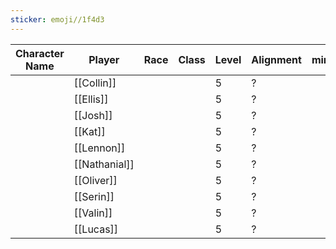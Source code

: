 ```yaml
---
sticker: emoji//1f4d3
---
```

| Character Name | Player        | Race | Class | Level | Alignment | minifig |
| -------------- | ------------- | ---- | ----- | ----- | --------- | ------- |
|                | [[Collin]]    |      |       | 5     | ?         |         |
|                | [[Ellis]]     |      |       | 5     | ?         |         |
|                | [[Josh]]      |      |       | 5     | ?         |         |
|                | [[Kat]]       |      |       | 5     | ?         |         |
|                | [[Lennon]]    |      |       | 5     | ?         |         |
|                | [[Nathanial]] |      |       | 5     | ?         |         |
|                | [[Oliver]]    |      |       | 5     | ?         |         |
|                | [[Serin]]     |      |       | 5     | ?         |         |
|                | [[Valin]]     |      |       | 5     | ?         |         |
|                | [[Lucas]]     |      |       | 5     | ?         |         |
